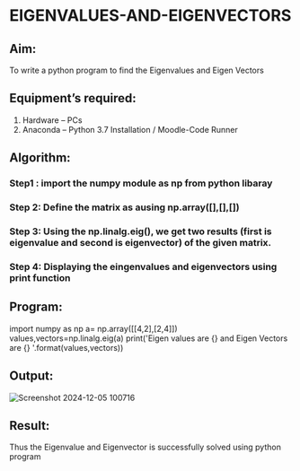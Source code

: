 # EIGENVALUES-AND-EIGENVECTORS
## Aim:
To write a python program to find the Eigenvalues and Eigen Vectors
## Equipment’s required:
1. 	Hardware – PCs
2. 	Anaconda – Python 3.7 Installation / Moodle-Code Runner
## Algorithm:
### Step1 : import the numpy module as np from python libaray
### Step 2: Define the matrix as ausing np.array([],[],[])
### Step 3: Using the np.linalg.eig(),  we get two results (first is eigenvalue and second is eigenvector) of the given matrix.
### Step 4: Displaying the eingenvalues and eigenvectors using print function

## Program:
import numpy as np
a= np.array([[4,2],[2,4]])
values,vectors=np.linalg.eig(a)
print('Eigen values are {} and Eigen Vectors are {} '.format(values,vectors))
## Output:
![Screenshot 2024-12-05 100716](https://github.com/user-attachments/assets/81057592-3d6d-4101-81fa-3fe6566bf5e3)


## Result:
Thus the Eigenvalue and Eigenvector is successfully solved using python program

